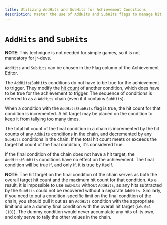 ```yaml
---
title: Utilizing AddHits and SubHits for Achievement Conditions
description: Master the use of AddHits and SubHits flags to manage hit counts in achievement conditions, understand their chaining effects, and optimize achievement logic for complex scenarios.
---
```


# `AddHits` and `SubHits`

**NOTE**: This technique is not needed for simple games, so it is not mandatory for jr-devs.

`AddHits` and `SubHits` can be chosen in the Flag column of the Achievement Editor.

The `AddHits`/`SubHits` conditions do not have to be true for the achievement to trigger. They modify the [hit count](/developer-docs/hit-counts) of another condition, which does have to be true for the achievement to trigger. The sequence of conditions is referred to as a `AddHits` chain (even if it contains `SubHits`).

When a condition with the `AddHits`/`SubHits` flag is true, the hit count for that condition is incremented. A hit target may be placed on the condition to keep it from tallying too many times.

The total hit count of the final condition in a chain is incremented by the hit counts of any `AddHits` conditions in the chain, and decremented by any `SubHits` conditions in the chain. If the total hit count meets or exceeds the target hit count of the final condition, it's considered true.

If the final condition of the chain does not have a hit target, the `AddHits`/`SubHits` conditions have no effect on the achievement. The final condition will be true if, and only if, it is true by itself.

**NOTE**: The hit target on the final condition of the chain serves as both the overall target hit count and the maximum hit count for that condition. As a result, it is impossible to use `SubHits` without `AddHits`, as any hits subtracted by the `SubHits` could not be recovered without a separate `AddHits`. Similarly, if you need to put a condition-specific limit on the final condition of the chain, you should pull it out as an `AddHits` condition with the appropriate limit and use a dummy final condition with the overall hit target (i.e. `0=1 (10)`). The dummy condition would never accumulate any hits of its own, and only serve to tally the other values in the chain.
